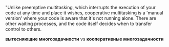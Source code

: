 "Unlike preemptive multitasking, which interrupts the execution of your code at any time and place it wishes, cooperative multitasking is a 'manual version' where your code is aware that it's not running alone. There are other waiting processes, and the code itself decides when to transfer control to others.

**вытесняющие многозадачности** vs **кооперативные многозадачности**